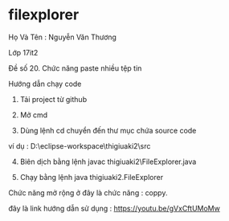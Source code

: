 # filexplorer

Họ Và Tên : Nguyễn Văn Thương

Lớp 17it2

Đề số 20. Chức năng paste nhiều tệp tin

Hướng dẫn chạy code

1. Tải project từ github

2. Mở cmd

3. Dùng lệnh cd chuyển đến thư mục chứa source code

ví dụ : D:\eclipse-workspace\thigiuaki2\src

4. Biên dịch bằng lệnh javac thigiuaki2\FileExplorer.java

5. Chạy bằng lệnh java thigiuaki2.FileExplorer

Chức năng mở rộng ở đây là chức năng : coppy.

đây là link hướng dẫn sử dụng : https://youtu.be/gVxCftUMoMw

